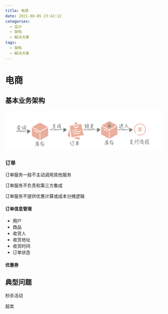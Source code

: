 ```yaml
---
title: 电商
date: 2021-08-05 23:42:12
categories:
  - 设计
  - 架构
  - 解决方案
tags:
  - 架构
  - 解决方案
---
```


# 电商

## 基本业务架构

![img](https://raw.githubusercontent.com/dunwu/images/master/snap/20210805222544.jpg)

### 订单

订单服务一般不主动调用其他服务

订单服务不负责和第三方集成

订单服务不提供优惠计算或成本分摊逻辑

#### 订单信息管理

- 用户
- 商品
- 收货人
- 收货地址
- 收货时间
- 订单状态

#### 优惠券

## 典型问题

秒杀活动

超卖
